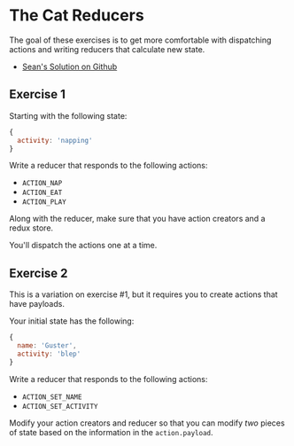 # The Cat Reducers

The goal of these exercises is to get more comfortable with dispatching actions and writing reducers that calculate new state.

* [Sean's Solution on Github](https://github.com/seanrreid/cat-reducer-v_03_21)

## Exercise 1

Starting with the following state:

```js
{
  activity: 'napping'
}
```

Write a reducer that responds to the following actions:

* `ACTION_NAP`
* `ACTION_EAT`
* `ACTION_PLAY`

Along with the reducer, make sure that you have action creators and a redux store.

You'll dispatch the actions one at a time.

## Exercise 2

This is a variation on exercise #1, but it requires you to create actions that have payloads.

Your initial state has the following:

```js
{
  name: 'Guster',
  activity: 'blep'
}
```

Write a reducer that responds to the following actions:

* `ACTION_SET_NAME`
* `ACTION_SET_ACTIVITY`

Modify your action creators and reducer so that you can modify _two_ pieces of state based on the information in the `action.payload`.